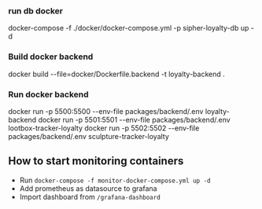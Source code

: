 ### run db docker

docker-compose -f ./docker/docker-compose.yml -p sipher-loyalty-db up -d

### Build docker backend

docker build --file=docker/Dockerfile.backend -t loyalty-backend .

### Run docker backend

docker run -p 5500:5500 --env-file packages/backend/.env loyalty-backend
docker run -p 5501:5501 --env-file packages/backend/.env lootbox-tracker-loyalty
docker run -p 5502:5502 --env-file packages/backend/.env sculpture-tracker-loyalty

## How to start monitoring containers

- Run `docker-compose -f monitor-docker-compose.yml up -d`
- Add prometheus as datasource to grafana
- Import dashboard from `/grafana-dashboard`

